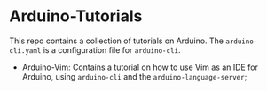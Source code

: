 # Arduino-Tutorials

This repo contains a collection of tutorials on Arduino.
The `arduino-cli.yaml` is a configuration file for `arduino-cli`.

* Arduino-Vim: Contains a tutorial on how to use Vim as an IDE for Arduino, using `arduino-cli` and the `arduino-language-server`;
